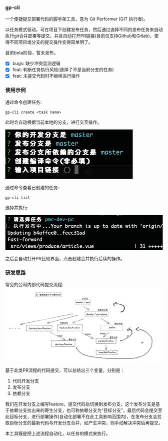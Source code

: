 <!--
 * @Author: ShawnPhang
 * @LastEditors: ShawnPhang
 * @Description: 
 * @Date: 2021-07-22 16:48:12
 * @LastEditTime: 2021-11-23 21:20:46
 * @site: book.palxp.com / blog.palxp.com
-->

### gp-cli

一个便捷提交部署代码的脚手架工具，意为 Git Performer (GIT 执行者)。

以任务模式驱动，可在项目下创建发布任务，然后通过选择不同的发布任务来自动执行git合并部署等提交，并且自动打开PR链接(目前仅支持Github和Gitlab)，使得不同项目或分支的提交操作变得简单明了。

目前beta阶段，暂未发布。

- [x] bugs: 缺少冲突监测逻辑
- [x] feat: 判断任务执行风险(选择了不是当前分支的任务)
- [x] feat: 未提交代码时不继续进行操作

### 使用示例

通过命令创建任务: 
```
gp-cli create <task name>
```

此时会自动根据当前本地的分支，进行交互操作。

![](../../images/plugins/2021-07-26-5.27.02.png)

通过命令查看已创建的任务: 

```
gp-cli list
```

选择并执行: 

![](../../images/plugins/2021-07-26-5.31.41.png)

之后会自动打开PR比较界面，点击创建合并执行后续的操作。

### 研发思路

常见的公司内部代码提交流程:
![](../../images/plugins/2021-07-23.png)

基于此类PR流程的代码提交，可以总结出三个变量，分别是：

1. 代码开发分支
2. 发布分支
3. 依赖分支

我们在开发分支上编写feature，提交代码后切换到发布分支，这个发布分支是基于依赖分支拉出来的寄生分支，也可称依赖分支为“目标分支”，最后代码会提交至此目标分支，进行部署操作(自动化部署不在此工具影响范围内)，在发布分支会拉取目标分支的最新代码与开发分支合并，如产生冲突，则手动解决冲突后再提交。

本工具既是把上述流程自动化，以任务的模式来执行。